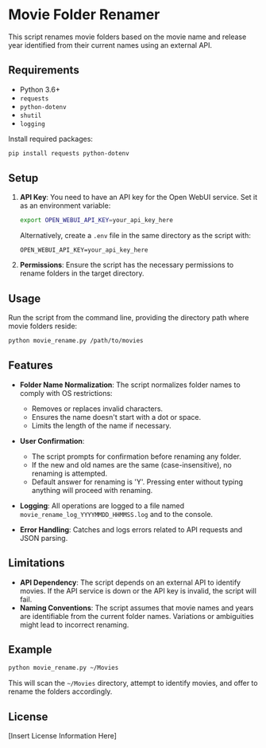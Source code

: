 # Movie Folder Renamer

This script renames movie folders based on the movie name and release year identified from their current names using an external API.

## Requirements

- Python 3.6+
- `requests`
- `python-dotenv`
- `shutil`
- `logging`

Install required packages:
```sh
pip install requests python-dotenv
```

## Setup

1. **API Key**: You need to have an API key for the Open WebUI service. Set it as an environment variable:
   ```sh
   export OPEN_WEBUI_API_KEY=your_api_key_here
   ```

   Alternatively, create a `.env` file in the same directory as the script with:
   ```plaintext
   OPEN_WEBUI_API_KEY=your_api_key_here
   ```

2. **Permissions**: Ensure the script has the necessary permissions to rename folders in the target directory.

## Usage

Run the script from the command line, providing the directory path where movie folders reside:

```sh
python movie_rename.py /path/to/movies
```

## Features

- **Folder Name Normalization**: The script normalizes folder names to comply with OS restrictions:
  - Removes or replaces invalid characters.
  - Ensures the name doesn't start with a dot or space.
  - Limits the length of the name if necessary.
  
- **User Confirmation**: 
  - The script prompts for confirmation before renaming any folder.
  - If the new and old names are the same (case-insensitive), no renaming is attempted.
  - Default answer for renaming is 'Y'. Pressing enter without typing anything will proceed with renaming.

- **Logging**: All operations are logged to a file named `movie_rename_log_YYYYMMDD_HHMMSS.log` and to the console.

- **Error Handling**: Catches and logs errors related to API requests and JSON parsing.

## Limitations

- **API Dependency**: The script depends on an external API to identify movies. If the API service is down or the API key is invalid, the script will fail.
- **Naming Conventions**: The script assumes that movie names and years are identifiable from the current folder names. Variations or ambiguities might lead to incorrect renaming.

## Example

```sh
python movie_rename.py ~/Movies
```

This will scan the `~/Movies` directory, attempt to identify movies, and offer to rename the folders accordingly.

## License

[Insert License Information Here]

